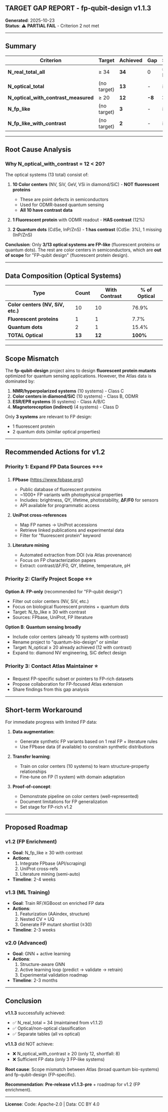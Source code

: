 ## TARGET GAP REPORT - fp-qubit-design v1.1.3

**Generated**: 2025-10-23  
**Status**: ⚠️ **PARTIAL FAIL** - Criterion 2 not met

---

## Summary

| Criterion | Target | Achieved | Gap | Status |
|-----------|--------|----------|-----|--------|
| **N_real_total_all** | ≥ 34 | **34** | 0 | ✅ PASS |
| **N_optical_total** | (no target) | **13** | - | ℹ️ INFO |
| **N_optical_with_contrast_measured** | ≥ 20 | **12** | **-8** | ❌ **FAIL** |
| **N_fp_like** | (no target) | **3** | - | ℹ️ INFO |
| **N_fp_like_with_contrast** | (no target) | **2** | - | ℹ️ INFO |

---

## Root Cause Analysis

### Why N_optical_with_contrast = 12 < 20?

The optical systems (13 total) consist of:

1. **10 Color centers** (NV, SiV, GeV, VSi in diamond/SiC) - **NOT fluorescent proteins**
   - These are point defects in semiconductors
   - Used for ODMR-based quantum sensing
   - **All 10 have contrast data**

2. **1 Fluorescent protein** with ODMR readout - **HAS contrast** (12%)

3. **2 Quantum dots** (CdSe, InP/ZnS) - **1 has contrast** (CdSe: 3%), 1 missing (InP/ZnS)

**Conclusion**: Only **3/13 optical systems are FP-like** (fluorescent proteins or quantum dots). The rest are color centers in semiconductors, which are **out of scope** for "FP-qubit design" (fluorescent protein design).

---

## Data Composition (Optical Systems)

| Type | Count | With Contrast | % of Optical |
|------|-------|---------------|--------------|
| **Color centers (NV, SiV, etc.)** | 10 | 10 | 76.9% |
| **Fluorescent proteins** | 1 | 1 | 7.7% |
| **Quantum dots** | 2 | 1 | 15.4% |
| **TOTAL Optical** | **13** | **12** | **100%** |

---

## Scope Mismatch

The **fp-qubit-design** project aims to design **fluorescent protein mutants** optimized for quantum sensing applications. However, the Atlas data is dominated by:

1. **NMR/hyperpolarized systems** (10 systems) - Class C
2. **Color centers in diamond/SiC** (10 systems) - Class B, ODMR
3. **ESR/EPR systems** (6 systems) - Class A/B/C
4. **Magnetoreception (indirect)** (4 systems) - Class D

Only **3 systems** are relevant to FP design:
- 1 fluorescent protein
- 2 quantum dots (similar optical properties)

---

## Recommended Actions for v1.2

### Priority 1: Expand FP Data Sources ⭐⭐⭐

1. **FPbase** (https://www.fpbase.org/)
   - Public database of fluorescent proteins
   - ~1000+ FP variants with photophysical properties
   - Includes: brightness, QY, lifetime, photostability, **ΔF/F0** for sensors
   - API available for programmatic access

2. **UniProt cross-references**
   - Map FP names → UniProt accessions
   - Retrieve linked publications and experimental data
   - Filter for "fluorescent protein" keyword

3. **Literature mining**
   - Automated extraction from DOI (via Atlas provenance)
   - Focus on FP characterization papers
   - Extract: contrast/ΔF/F0, QY, lifetime, temperature, pH

### Priority 2: Clarify Project Scope ⭐⭐

**Option A**: **FP-only** (recommended for "FP-qubit design")
- Filter out color centers (NV, SiV, etc.)
- Focus on biological fluorescent proteins + quantum dots
- Target: N_fp_like ≥ 30 with contrast
- Sources: FPbase, UniProt, FP literature

**Option B**: **Quantum sensing broadly**
- Include color centers (already 10 systems with contrast)
- Rename project to "quantum-bio-design" or similar
- Target: N_optical ≥ 20 already achieved (12 with contrast)
- Expand to: diamond NV engineering, SiC defect design

### Priority 3: Contact Atlas Maintainer ⭐

- Request FP-specific subset or pointers to FP-rich datasets
- Propose collaboration for FP-focused Atlas extension
- Share findings from this gap analysis

---

## Short-term Workaround

For immediate progress with limited FP data:

1. **Data augmentation**:
   - Generate synthetic FP variants based on 1 real FP + literature rules
   - Use FPbase data (if available) to constrain synthetic distributions

2. **Transfer learning**:
   - Train on color centers (10 systems) to learn structure-property relationships
   - Fine-tune on FP (1 system) with domain adaptation

3. **Proof-of-concept**:
   - Demonstrate pipeline on color centers (well-represented)
   - Document limitations for FP generalization
   - Set stage for FP-rich v1.2

---

## Proposed Roadmap

### v1.2 (FP Enrichment)
- **Goal**: N_fp_like ≥ 30 with contrast
- **Actions**:
  1. Integrate FPbase (API/scraping)
  2. UniProt cross-refs
  3. Literature mining (semi-auto)
- **Timeline**: 2-4 weeks

### v1.3 (ML Training)
- **Goal**: Train RF/XGBoost on enriched FP data
- **Actions**:
  1. Featurization (AAindex, structure)
  2. Nested CV + UQ
  3. Generate FP mutant shortlist (≥30)
- **Timeline**: 2-3 weeks

### v2.0 (Advanced)
- **Goal**: GNN + active learning
- **Actions**:
  1. Structure-aware GNN
  2. Active learning loop (predict → validate → retrain)
  3. Experimental validation roadmap
- **Timeline**: 2-3 months

---

## Conclusion

**v1.1.3** successfully achieved:
- ✅ N_real_total = 34 (maintained from v1.1.2)
- ✅ Optical/non-optical classification
- ✅ Separate tables (all vs optical)

**v1.1.3** did NOT achieve:
- ❌ N_optical_with_contrast ≥ 20 (only 12, shortfall: 8)
- ❌ Sufficient FP data (only 3 FP-like systems)

**Root cause**: Scope mismatch between Atlas (broad quantum bio-systems) and fp-qubit-design (FP-specific).

**Recommendation**: **Pre-release v1.1.3-pre** + roadmap for v1.2 (FP enrichment).

---

**License**: Code: Apache-2.0 | Data: CC BY 4.0



